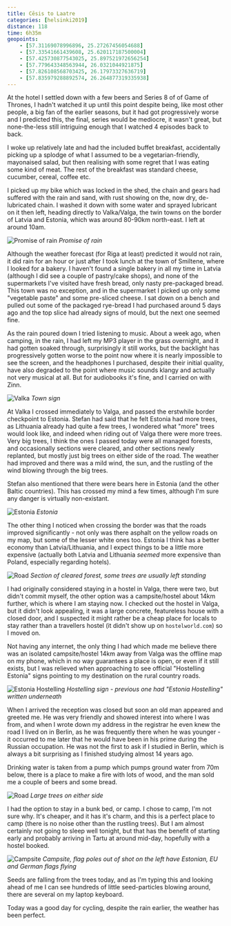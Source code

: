 ```yaml
--- 
title: Cēsis to Laatre
categories: [helsinki2019]
distance: 118
time: 6h35m
geopoints:
    - [57.31169078996896, 25.27267456054688]
    - [57.33541661439608, 25.620117187500004]
    - [57.425730877543025, 25.897521972656254]
    - [57.779643348563944, 26.0321044921875]
    - [57.826108568703425, 26.17973327636719]
    - [57.835979288892574, 26.264877319335938]
---
```


At the hotel I settled down with a few beers and Series 8 of of Game of
Thrones, I hadn't watched it up until this point despite being, like most
other people, a big fan of the earlier seasons, but it had got progressively
worse and I predicted this, the final, series would be mediocre, it wasn't
great, but none-the-less still intriguing enough that I watched 4 episodes
back to back.

I woke up relatively late and had the included buffet breakfast, accidentally
picking up a splodge of what I assumed to be a vegetarian-friendly, mayonaised
salad, but then realising with some regret that I was eating some kind of
meat. The rest of the breakfast was standard cheese, cucumber, cereal, coffee
etc.

I picked up my bike which was locked in the shed, the chain and gears had
suffered with the rain and sand, with rust showing on the, now dry,
de-lubricated chain. I washed it down with some water and sprayed lubricant on
it then left, heading directly to Valka/Valga, the twin towns on the border of
Latvia and Estonia, which was around 80-90km north-east. I left at around
10am.

![Promise of rain](/images/tallinn/2019-07-18/1.JPG)
*Promise of rain*

Although the weather forecast (for Riga at least) predicted it would not rain,
it did rain for an hour or just after I took lunch at the town of Smiltene,
where I looked for a bakery. I haven't found a single bakery in all my time in
Latvia (although I did see a couple of pastry/cake shops), and none of the
supermarkets I've visited have fresh bread, only nasty pre-packaged bread.
This town was no exception, and in the supermarket I picked up only some
"vegetable paste" and some pre-sliced cheese. I sat down on a bench and pulled
out some of the packaged rye-bread I had purchased around 5 days ago and the
top slice had already signs of mould, but the next one seemed fine.

As the rain poured down I tried listening to music. About a week ago, when
camping, in the rain, I had left my MP3 player in the grass overnight, and it
had gotten soaked through, surprisingly it still works, but the backlight has
progressively gotten worse to the point now where it is nearly impossible to
see the screen, and the headphones I purchased, despite their initial quality,
have also degraded to the point where music sounds klangy and actually not very
musical at all. But for audiobooks it's fine, and I carried on with Zinn.

![Valka](/images/tallinn/2019-07-18/2.JPG)
*Town sign*

At Valka I crossed immediately to Valga, and passed the erstwhile border
checkpoint to Estonia. Stefan had said that he felt Estonia had more trees, as
Lithuania already had quite a few trees, I wondered what "more" trees would
look like, and indeed when riding out of Valga there were more trees. Very big
trees, I think the ones I passed today were all managed forests, and
occasionally sections were cleared, and other sections newly replanted, but
mostly just big trees on either side of the road. The weather had improved and
there was a mild wind, the sun, and the rustling of the wind blowing through
the big trees.

Stefan also mentioned that there were bears here in Estonia (and the other
Baltic countries). This has crossed my mind a few times, although I'm sure any
danger is virtually non-existant.

![Estonia](/images/tallinn/2019-07-18/3.JPG)
*Estonia*

The other thing I noticed when crossing the border was that the roads improved
significantly - not only was there asphalt on the yellow roads on my map, but
some of the lesser white ones too. Estonia I think has a better economy than
Latvia/Lithuania, and I expect things to be a little more expensive (actually
both Latvia and Lithuania _seemed_ more expensive than Poland, especially
regarding hotels).

![Road](/images/tallinn/2019-07-18/5.JPG)
*Section of cleared forest, some trees are usually left standing*

I had originally considered staying in a hostel in Valga, there were two, but
didn't commit myself, the other option was a campsite/hostel about 14km
further, which is where I am staying now. I checked out the hostel in Valga,
but it didn't look appealing, it was a large concrete, featureless house with
a closed door, and I suspected it might rather be a cheap place for locals to
stay rather than a travellers hostel (it didn't show up on `hostelworld.com`)
so I moved on.

Not having any internet, the only thing I had which made me believe there was
an isolated campsite/hostel 14km away from Valga was the offline map on my
phone, which in no way guarantees a place is open, or even if it still exists,
but I was relieved when approaching to see official "Hostelling Estonia" signs
pointing to my destination on the rural country roads.

![Estonia Hostelling](/images/tallinn/2019-07-18/4.JPG)
*Hostelling sign - previous one had "Estonia Hostelling" written underneath*

When I arrived the reception was closed but soon an old man appeared and
greeted me. He was very friendly and showed interest into where I was from,
and when I wrote down my address in the registrar he even knew the road I
lived on in Berlin, as he was frequently there when he was younger - it
occurred to me later that he would have been in his prime during the Russian
occupation. He was not the first to ask if I studied in Berlin, which is
always a bit surprising as I finished studying almost 14 years ago.

Drinking water is taken from a pump which pumps ground water from 70m below,
there is a place to make a fire with lots of wood, and the man sold me a
couple of beers and some bread.

![Road](/images/tallinn/2019-07-18/6.JPG)
*Large trees on either side*

I had the option to stay in a bunk bed, or camp. I chose to camp, I'm not sure
why. It's cheaper, and it has it's charm, and this is a perfect place to camp
(there is no noise other than the rustling trees). But I am almost certainly
not going to sleep well tonight, but that has the benefit of starting early
and probably arriving in Tartu at around mid-day, hopefully with a hostel
booked.

![Campsite](/images/tallinn/2019-07-18/7.JPG)
*Campsite, flag poles out of shot on the left have Estonian, EU and German
flags flying*

Seeds are falling from the trees today, and as I'm typing this and looking
ahead of me I can see hundreds of little seed-particles blowing around, there
are several on my laptop keyboard.

Today was a good day for cycling, despite the rain earlier, the weather has
been perfect.
